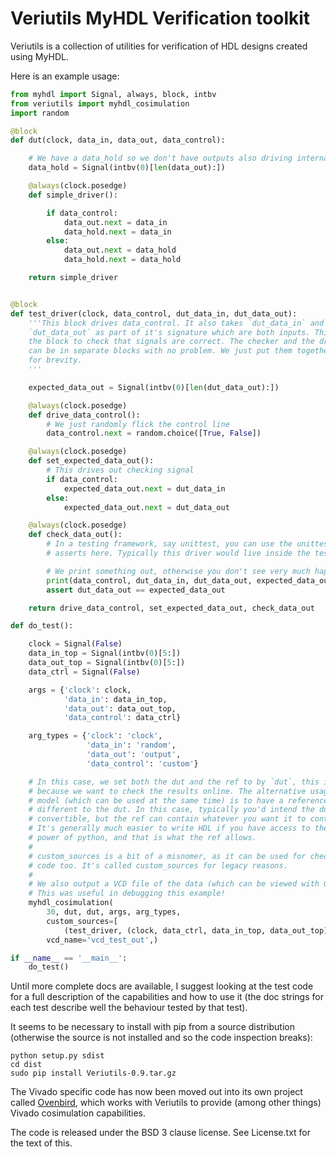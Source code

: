 # Veriutils MyHDL Verification toolkit #

Veriutils is a collection of utilities for verification of HDL designs 
created using MyHDL.

Here is an example usage:

```python
from myhdl import Signal, always, block, intbv
from veriutils import myhdl_cosimulation
import random

@block
def dut(clock, data_in, data_out, data_control):

    # We have a data_hold so we don't have outputs also driving internally.
    data_hold = Signal(intbv(0)[len(data_out):])

    @always(clock.posedge)
    def simple_driver():

        if data_control:
            data_out.next = data_in
            data_hold.next = data_in
        else:
            data_out.next = data_hold
            data_hold.next = data_hold

    return simple_driver


@block
def test_driver(clock, data_control, dut_data_in, dut_data_out):
    '''This block drives data_control. It also takes `dut_data_in` and
    `dut_data_out` as part of it's signature which are both inputs. This allows
    the block to check that signals are correct. The checker and the driver
    can be in separate blocks with no problem. We just put them together here
    for brevity.
    '''

    expected_data_out = Signal(intbv(0)[len(dut_data_out):])

    @always(clock.posedge)
    def drive_data_control():
        # We just randomly flick the control line
        data_control.next = random.choice([True, False])

    @always(clock.posedge)
    def set_expected_data_out():
        # This drives out checking signal
        if data_control:
            expected_data_out.next = dut_data_in
        else:
            expected_data_out.next = dut_data_out

    @always(clock.posedge)
    def check_data_out():
        # In a testing framework, say unittest, you can use the unittest
        # asserts here. Typically this driver would live inside the test itself

        # We print something out, otherwise you don't see very much happening
        print(data_control, dut_data_in, dut_data_out, expected_data_out)
        assert dut_data_out == expected_data_out

    return drive_data_control, set_expected_data_out, check_data_out

def do_test():

    clock = Signal(False)
    data_in_top = Signal(intbv(0)[5:])
    data_out_top = Signal(intbv(0)[5:])
    data_ctrl = Signal(False)

    args = {'clock': clock,
            'data_in': data_in_top,
            'data_out': data_out_top,
            'data_control': data_ctrl}

    arg_types = {'clock': 'clock',
                 'data_in': 'random',
                 'data_out': 'output',
                 'data_control': 'custom'}

    # In this case, we set both the dut and the ref to by `dut`, this is
    # because we want to check the results online. The alternative usage
    # model (which can be used at the same time) is to have a reference
    # different to the dut. In this case, typically you'd intend the dut to be
    # convertible, but the ref can contain whatever you want it to contain.
    # It's generally much easier to write HDL if you have access to the full
    # power of python, and that is what the ref allows.
    #
    # custom_sources is a bit of a misnomer, as it can be used for checking
    # code too. It's called custom_sources for legacy reasons.
    #
    # We also output a VCD file of the data (which can be viewed with GTKWave).
    # This was useful in debugging this example!
    myhdl_cosimulation(
        30, dut, dut, args, arg_types,
        custom_sources=[
            (test_driver, (clock, data_ctrl, data_in_top, data_out_top), {})],
        vcd_name='vcd_test_out',)

if __name__ == '__main__':
    do_test()
```

Until more complete docs are available, I suggest looking at the test code
for a full description of the capabilities and how to use it (the doc strings
for each test describe well the behaviour tested by that test).

It seems to be necessary to install with pip from a source distribution 
(otherwise the source is not installed and so the code inspection breaks):

    python setup.py sdist
    cd dist
    sudo pip install Veriutils-0.9.tar.gz

The Vivado specific code has now been moved out into its own project 
called [Ovenbird](https://github.com/hgomersall/Ovenbird), which works
with Veriutils to provide (among other things) Vivado cosimulation 
capabilities.

The code is released under the BSD 3 clause license. See License.txt for the 
text of this.
